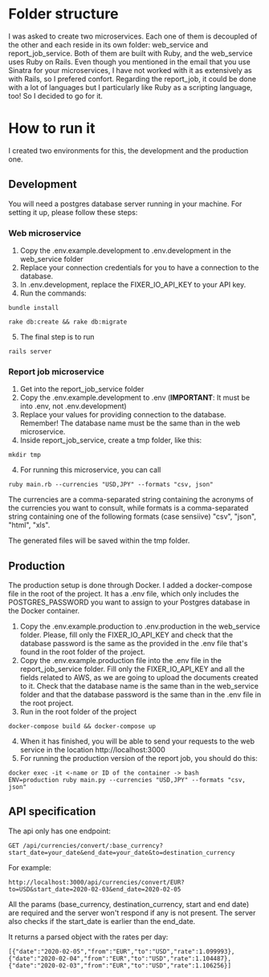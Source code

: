 # Folder structure

I was asked to create two microservices. Each one of them is decoupled of the other and each reside in its own folder: web_service and report_job_service. Both of them are built with Ruby, and the web_service uses Ruby on Rails. Even though you mentioned in the email that you use Sinatra for your microservices, I have not worked with it as extensively as with Rails, so I prefered confort. Regarding the report_job, it could be done with a lot of languages but I particularly like Ruby as a scripting language, too! So I decided to go for it.

# How to run it
I created two environments for this, the development and the production one. 

## Development
You will need a postgres database server running in your machine. For setting it up, please follow these steps:

### Web microservice

1. Copy the .env.example.development to .env.development in the web_service folder
2. Replace your connection credentials for you to have a connection to the database.
3. In .env.development, replace the FIXER_IO_API_KEY to your API key.
4. Run the commands: 
```
bundle install

rake db:create && rake db:migrate
```
5. The final step is to run 
```
rails server
```

### Report job microservice
1. Get into the report_job_service folder
2. Copy the .env.example.development to .env (<b>IMPORTANT</b>: It must be into .env, not .env.development)
3. Replace your values for providing connection to the database. Remember! The database name must be the same than in the web microservice. 
4. Inside report_job_service, create a tmp folder, like this:
```
mkdir tmp
```
4. For running this microservice, you can call 
```
ruby main.rb --currencies "USD,JPY" --formats "csv, json"
```

The currencies are a comma-separated string containing the acronyms of the currencies you want to consult, while formats is a comma-separated string containing one of the following formats (case sensiive) "csv", "json", "html", "xls".

The generated files will be saved within the tmp folder.


## Production
The production setup is done through Docker. I added a docker-compose file in the root of the project. It has a .env file, which only includes the POSTGRES_PASSWORD you want to assign to your Postgres database in the Docker container. 

1. Copy the .env.example.production to .env.production in the web_service folder. Please, fill only the FIXER_IO_API_KEY and check that the database password is the same as the provided in the .env file that's found in the root folder of the project.
2. Copy the .env.example.production file into the .env file in the report_job_service folder. Fill only the FIXER_IO_API_KEY and all the fields related to AWS, as we are going to upload the documents created to it. Check that the database name is the same than in the web_service folder and that the database password is the same than in the .env file in the root project.
3. Run in the root folder of the project
```
docker-compose build && docker-compose up
```
4. When it has finished, you will be able to send your requests to the web service in the location http://localhost:3000 
5. For running the production version of the report job, you should do this:
```
docker exec -it <-name or ID of the container -> bash
ENV=production ruby main.py --currencies "USD,JPY" --formats "csv, json"
```

## API specification
The api only has one endpoint:
```
GET /api/currencies/convert/:base_currency?start_date=your_date&end_date=your_date&to=destination_currency
```

For example: 
```
http://localhost:3000/api/currencies/convert/EUR?to=USD&start_date=2020-02-03&end_date=2020-02-05
```

All the params (base_currency, destination_currency, start and end date) are required and the server won't respond if any is not present. The server also checks if the start_date is earlier than the end_date.

It returns a parsed object with the rates per day:
```
[{"date":"2020-02-05","from":"EUR","to":"USD","rate":1.099993},{"date":"2020-02-04","from":"EUR","to":"USD","rate":1.104487},{"date":"2020-02-03","from":"EUR","to":"USD","rate":1.106256}]
```

